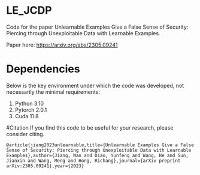 # LE_JCDP
Code for the paper Unlearnable Examples Give a False Sense of Security: Piercing through Unexploitable Data with Learnable Examples. 

Paper here: https://arxiv.org/abs/2305.09241

# Dependencies

Below is the key environment under which the code was developed, not necessarily the minimal requirements:
1. Python 3.10
2. Pytorch 2.0.1
3. Cuda 11.8




#Citation
If you find this code to be useful for your research, please consider citing.

```@article{jiang2023unlearnable,title={Unlearnable Examples Give a False Sense of Security: Piercing through Unexploitable Data with Learnable Examples},author={Jiang, Wan and Diao, Yunfeng and Wang, He and Sun, Jianxin and Wang, Meng and Hong, Richang},journal={arXiv preprint arXiv:2305.09241},year={2023}```






